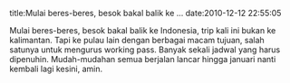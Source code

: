 title:Mulai beres-beres, besok bakal balik ke ...
date:2010-12-12 22:55:05

Mulai beres-beres, besok bakal balik ke Indonesia, trip kali ini bukan ke kalimantan. Tapi ke pulau lain dengan berbagai macam tujuan, salah satunya untuk mengurus working pass. Banyak sekali jadwal yang harus dipenuhin. Mudah-mudahan semua berjalan lancar hingga januari nanti kembali lagi kesini, amin.
